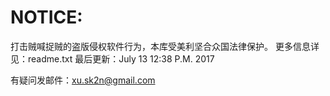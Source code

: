 # NOTICE:
打击贼喊捉贼的盗版侵权软件行为，本库受美利坚合众国法律保护。
更多信息详见：readme.txt
最后更新：July 13 12:38 P.M. 2017

有疑问发邮件：xu.sk2n@gmail.com
